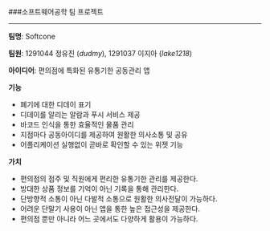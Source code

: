 ###소프트웨어공학 팀 프로젝트  

---

**팀명**: Softcone  

**팀원**: 1291044 정유진 (*dudmy*), 1291037 이지아 (*lake1218*)  

**아이디어**: 편의점에 특화된 유통기한 공동관리 앱  

**기능**  
  - 폐기에 대한 디데이 표기
  - 디데이를 알리는 알람과 푸시 서비스 제공
  - 바코드 인식을 통한 효율적인 물품 관리
  - 지점마다 공동아이디를 제공하여 원활한 의사소통 및 공유
  - 어플리케이션 실행없이 곧바로 확인할 수 있는 위젯 기능

**가치**  
  - 편의점의 점주 및 직원에게 편리한 유통기한 관리를 제공한다.
  - 방대한 상품 정보를 기억이 아닌 기록을 통해 관리한다.
  - 단방향적 소통이 아닌 다발적 소통으로 원활한 의사전달이 가능하다.
  - 어려운 단말기 사용이 아닌 앱을 통한 높은 접근성을 제공한다.
  - 편의점 뿐만 아니라 어느 곳에서도 다양하게 활용이 가능하다.